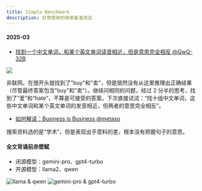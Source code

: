 ```yaml
---
title: Simple Benchmark
description: 日常使用的简单基准测试
---
```


#### 2025-03

* [找到一个中文单词，和某个英文单词读音相近，但是意思完全相反 @QwQ-32B](https://chat.qwen.ai/s/2efd38e7-c682-493b-a479-8c1f31e0a2f5)

![](https://mgear-image.oss-cn-shanghai.aliyuncs.com/image/other/202503070241843.png)

非联网。在很开头就找到了"buy"和"卖"，但是居然没有从这里推理出正确结果（尽管最终答案包含"buy"和"卖"）。继续问相同的问题，经过 2 分半的思考，找到了“爱”和“hate”，不算是可接受的答案。下次直接试试：“找十组中文单词，这些中文单词和某个英文单词的发音相近，但两者的意思完全相反”。

* [如何解读：Business is Business @metaso](https://metaso.cn/s/IpfAIch)

搜索资料选的是“学术”，但是表现出乎意料的差，根本没有把握句子的意思。

#### 全文背诵前赤壁赋

- 闭源模型：gemini-pro、gpt4-turbo
- 开源模型：llama2、qwen

![llama & qwen](https://mgear-image.oss-cn-shanghai.aliyuncs.com/image/other/202411282330132.png)
![gemini-pro & gpt4-turbo](https://mgear-image.oss-cn-shanghai.aliyuncs.com/image/other/202411282331378.png)
